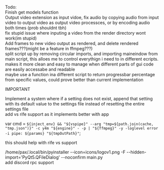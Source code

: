 Todo:<br/>
Finish get models function<br/>
Output video extension as input vidoe, fix audio by copying audio from input video to output video as output video processces, or by encoding audio both times (prob shouldnt tbh)<br/>
fix stupid issue where inputing a video from the render directory wont work(im stupid)<br/>
Add frames to new video output as rendered, and delete rendered frames???(might be a feature in ffmpeg???)<br/>
split script up by removing circular imports, and importing maineindow from main script, this alloes me to control everythign i need to in different ecripts. makes it more clean and easy to manage when different parts of gui code are easily accessabe and readable<br/>
maybe use a function ina different script to return progressbar percentage from specific values, could prove better than current implementation 

IMPORTANT<br/>

Implement a system where if a setting does not exist, append that setting with its default value to the settings file instead of resetting the entire settings file<br />
add vs rife support as it implements better with app<br/>

var cmd = `${inject_env} && "${vspipe}" --arg "tmp=${path.join(cache, "tmp.json")}" -c y4m "${engine}" - -p | "${ffmpeg}" -y -loglevel error -i pipe: ${params} "${tmpOutPath}"`; 

this should help with rife vs support<br/>

/home/pax/.local/bin/pyinstaller --icon=icons/logov1.png -F --hidden-import='PyQt5.QFileDialog'  --noconfirm main.py<br/>
add discord rpc support
